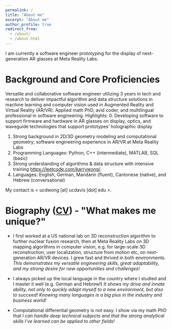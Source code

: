 ```yaml
---
permalink: /
title: "About me"
excerpt: "About me"
author_profile: true
redirect_from: 
  - /about/
  - /about.html
---
```

I am currently a software engineer prototyping for the display of next-generation AR glasses at Meta Reality Labs.

Background and Core Proficiencies
======
Versatile and collaborative software engineer utilizing 3 years in tech and research to deliver impactful algorithm and data structure solutions in machine learning and computer vision used in Augmented Reality and Virtual Reality (AR/VR). Applied math PhD, avid coder, and multilingual professional in software engineering. Highlights:
0. Developing software to support firmware and hardware in AR glasses on display, optics, and waveguide technologies that support prototypes’ holographic display
1. Strong background in 2D/3D geometry modeling and computational geometry; software engineering experience in AR/VR at Meta Reality Labs
2. Programming Languages: Python, C++ (intermediate), MATLAB, SQL (basic)
3. Strong understanding of algorithms & data structure with intensive training <https://leetcode.com/karrywong/>.
4. Languages: English, German, Mandarin (fluent), Cantonese (native), and Hebrew (conversational)

My contact is < ucdwong [at] ucdavis [dot] edu >.
 
Biography ([CV](https://karrywong.github.io/files/CV_kawaiWONG.pdf)) - "What makes me unique?"
======
* I first worked at a US national lab on 3D reconstruction algorithm to further nuclear fusion research, then at Meta Reality Labs on 3D mapping algorithms in computer vision, e.g. for large-scale 3D reconstruction, user localization, structure from motion etc, on next-generation AR/VR devices. I grew fast and thrived in both environments. *This demonstrates my versatile engineering skills, great adaptability, and my strong desire for new opportunities and challenges!*

* I always picked up the local language in the country where I studied and I master it well (e.g. German and Hebrew!) *It shows my drive and innate ability, not only to quickly adapt myself to a new environment, but also to succeed! Knowing many languages is a big plus in the industry and business world!*

* Computational differential geometry is not easy. I show via my math PhD that *I can handle deep technical subjects and that the strong analytical skills I've learned can be applied to other fields!*

<!--I completed my M.Sc. at [the Technical University of Munich](https://www.ma.tum.de) in 2015 and B.Sc. at the [Hong Kong University of Science Technology](http://www.math.ust.hk) in 2011. I completed my master's thesis on [optimal surface embedding](https://www.researchgate.net/publication/285206534_Optimal_Isometric_Embeddings_of_surfaces_in_3-dimensional_spaces) at the [Hebrew University of Jerusalem](https://mathematics.huji.ac.il) under the guidance of [Raz Kupferman](https://razkupferman.wixsite.com/mysite). Prior to my graduate studies in the US, I worked in Germany as a software test engineer at Rohde & Schwarz and interned briefly at Siemens. -->

<!--Outside my research work, I am currently a passionate learner of machine learning and data science. I want to explore their potential applications to shape comparison and problems in limited view computed tomography.  -->

<!--Moreover, I am an avid world traveler and have great enthusiasm to learn different foreign languages - native in Cantonese, fluent in English, German, and Mandarin, conversational in Hebrew!-->
